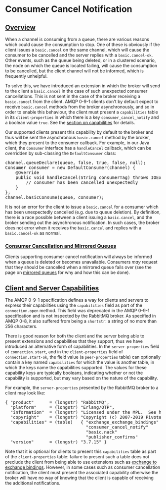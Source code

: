<!--
Copyright (c) 2007-2019 Pivotal Software, Inc.

All rights reserved. This program and the accompanying materials
are made available under the terms of the under the Apache License,
Version 2.0 (the "License”); you may not use this file except in compliance
with the License. You may obtain a copy of the License at

https://www.apache.org/licenses/LICENSE-2.0

Unless required by applicable law or agreed to in writing, software
distributed under the License is distributed on an "AS IS" BASIS,
WITHOUT WARRANTIES OR CONDITIONS OF ANY KIND, either express or implied.
See the License for the specific language governing permissions and
limitations under the License.
-->

# Consumer Cancel Notification

## <a id="overview" class="anchor" href="#overview">Overview</a>

When a channel is consuming from a queue, there are various
reasons which could cause the consumption to stop. One of
these is obviously if the client issues a
`basic.cancel` on the same channel, which will
cause the consumer to be cancelled and the server replies
with a `basic.cancel-ok`. Other events, such as
the queue being deleted, or in a clustered scenario, the
node on which the queue is located failing, will cause the
consumption to be cancelled, but the client channel will not
be informed, which is frequently unhelpful.

To solve this, we have introduced an extension in which the
broker will send to the client a `basic.cancel`
in the case of such unexpected consumer cancellations. This
is not sent in the case of the broker receiving a
`basic.cancel` from the client. AMQP 0-9-1
clients don't by default expect to receive
`basic.cancel` methods from the broker
asynchronously, and so in order to enable this behaviour,
the client must present a `capabilities` table in
its `client-properties` in which there is a key
`consumer_cancel_notify` and a boolean value
`true`. See the [section on capabilities](#capabilities) for details.

Our supported clients present this capability by default to
the broker and thus will be sent the asynchronous
`basic.cancel` method by the broker, which they
present to the consumer callback. For example, in our Java
client, the `Consumer` interface has a
`handleCancel` callback, which can be overridden
by sub-classing the `DefaultConsumer` class:

<pre class="lang-java">
channel.queueDeclare(queue, false, true, false, null);
Consumer consumer = new DefaultConsumer(channel) {
    @Override
    public void handleCancel(String consumerTag) throws IOException {
        // consumer has been cancelled unexpectedly
    }
};
channel.basicConsume(queue, consumer);
</pre>

It is not an error for the client to issue a
`basic.cancel` for a consumer which has been
unexpectedly cancelled (e.g. due to queue deletion). By
definition, there is a race possible between a client
issuing a `basic.cancel`, and the broker sending
out the asynchronous notification. In such cases, the broker
does not error when it receives the
`basic.cancel` and replies with a
`basic.cancel-ok` as normal.

### <a id="mirroring" class="anchor" href="#mirroring">Consumer Cancellation and Mirrored Queues</a>

Clients supporting consumer cancel notification will always be
informed when a queue is deleted or becomes
unavailable. Consumers <em>may</em> request that they should be cancelled
when a mirrored queue fails over (see the page on [mirrored queues](/ha.html)
for why and how this can be done).


## <a id="capabilities" class="anchor" href="#capabilities">Client and Server Capabilities</a>

The AMQP 0-9-1 specification defines a
way for clients and servers to express their capabilities using
the `capabilities` field as part of the
`connection.open` method. This field was
deprecated in the AMQP 0-9-1 specification and is not
inspected by the RabbitMQ broker. As specified in AMQP 0-8,
it also suffered from being a `shortstr`: a
string of no more than 256 characters.

There is good reason for both the client and the server
being able to present extensions and capabilities that they
support, thus we have introduced an alternative form of
capabilities. In the `server-properties` field of
`connection.start`, and in the
`client-properties` field of
`connection.start-ok`, the field value (a
`peer-properties` table) can optionally contain a
key named `capabilities` for which the value is
another table, in which the keys name the capabilities
supported. The values for these capability keys are
typically booleans, indicating whether or not the capability
is supported, but may vary based on the nature of the
capability.

For example, the `server-properties` presented by
the RabbitMQ broker to a client may look like:

<pre class="lang-haskell">
{ "product"      = (longstr) "RabbitMQ",
  "platform"     = (longstr) "Erlang/OTP",
  "information"  = (longstr) "Licensed under the MPL.  See https://www.rabbitmq.com/",
  "copyright"    = (longstr) "Copyright (c) 2007-2019 Pivotal Software, Inc.",
  "capabilities" = (table)   { "exchange_exchange_bindings" = (bool) true,
                               "consumer_cancel_notify"     = (bool) true,
                               "basic.nack"                 = (bool) true,
                               "publisher_confirms"         = (bool) true },
  "version"      = (longstr) "3.7.15" }
</pre>

Note that it is optional for clients to present this
`capabilities` table as part of the
`client-properties` table: failure to present
such a table does not preclude the client from being able to
use extensions such as [exchange to exchange bindings](/e2e.html).
However, in some cases such as consumer cancellation notification,
the client must present the associated capability otherwise the broker will have no
way of knowing that the client is capable of receiving the additional notifications.

